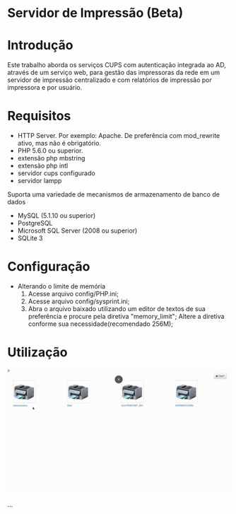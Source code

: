 # Servidor de Impressão (Beta)
# Introdução

Este trabalho aborda os serviços CUPS com autenticação integrada ao AD, através de um serviço web, para gestão das impressoras da rede em um servidor de impressão centralizado e com relatórios de impressão por impressora e por usuário.

# Requisitos

- HTTP Server. Por exemplo: Apache. De preferência com mod_rewrite ativo, mas não é obrigatório.
- PHP 5.6.0 ou superior.
- extensão php mbstring
- extensão php intl
- servidor cups configurado
- servidor lampp

Suporta uma variedade de mecanismos de armazenamento de banco de dados

- MySQL (5.1.10 ou superior)
- PostgreSQL
- Microsoft SQL Server (2008 ou superior)
- SQLite 3

# Configuração

- Alterando o limite de memória 
	1. Acesse arquivo config/PHP.ini;
	2. Acesse arquivo config/sysprint.ini;
	3. Abra o arquivo baixado utilizando um editor de textos de sua preferência e procure pela diretiva "memory_limit";
	Altere a diretiva conforme sua necessidade(recomendado 256M);

# Utilização

![alt text](https://raw.githubusercontent.com/marcoantonioq/sysprint/master/demo/sysprint.gif)

...
